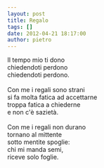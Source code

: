 ```yaml
---
layout: post
title: Regalo
tags: []
date: 2012-04-21 18:17:00
author: pietro
---
```

Il tempo mio ti dono<br/>chiedendoti perdono<br/>chiedendoti perdono.<br/><br/>Con me i regali sono strani<br/>si fa molta fatica ad accettarne<br/>troppa fatica a chiederne<br/>e non c'è sazietà.<br/><br/>Con me i regali non durano<br/>tornano al mittente<br/>sotto mentite spoglie:<br/>chi mi manda semi,<br/>riceve solo foglie.
